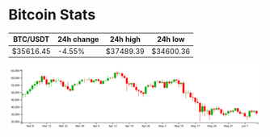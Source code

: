 # Bitcoin Stats

BTC/USDT|24h change|24h high|24h low|
|---|---|---|---|
|$35616.45|-4.55%|$37489.39|$34600.36|

<img src="./chart.svg">
